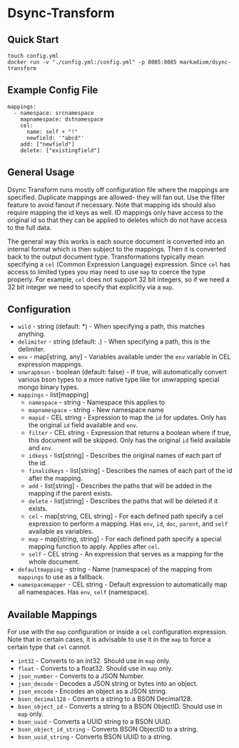 # Dsync-Transform

## Quick Start

```
touch config.yml
docker run -v "./config.yml:/config.yml" -p 8085:8085 markadiom/dsync-transform
```

## Example Config File

```
mappings:
  - namespace: srcnamespace
    mapnamespace: dstnamespace
    cel:
      name: self + "!"
      newfield: '"abcd"'
    add: ["newfield"]
    delete: ["existingfield"]
```

## General Usage

Dsync Transform runs mostly off configuration file where the mappings are specified. Duplicate mappings are allowed- they will fan out. Use the filter feature to avoid fanout if necessary. Note that mapping ids should also require mapping the id keys as well. ID mappings only have access to the original id so that they can be applied to deletes which do not have access to the full data.

The general way this works is each source document is converted into an internal format which is then subject to the mappings. Then it is converted back to the output document type. Transformations typically mean specifying a `cel` (Common Expression Language) expression. Since `cel` has access to limited types you may need to use `map` to coerce the type properly. For example, `cel` does not support 32 bit integers, so if we need a 32 bit integer we need to specify that explicitly via a `map`.

## Configuration

* `wild` - string (default: *) - When specifying a path, this matches anything.
* `delimiter` - string (default: .) - When specifying a path, this is the delimiter.
* `env` - map[string, any] - Variables available under the `env` variable in CEL expression mappings.
* `unwrapbson` - boolean (default: false) - If true, will automatically convert various bson types to a more native type like for unwrapping special mongo binary types.
* `mappings` - list[mapping]
  * `namespace` - string - Namespace this applies to
  * `mapnamespace` - string - New namespace name
  * `mapid` - CEL string - Expression to map the `id` for updates. Only has the original `id` field available and `env`.
  * `filter` - CEL string - Expression that returns a boolean where if true, this document will be skipped. Only has the original `id` field available and `env`.
  * `idkeys` - list[string] - Describes the original names of each part of the id.
  * `finalidkeys` - list[string] - Describes the names of each part of the id after the mapping.
  * `add` - list[string] - Describes the paths that will be added in the mapping if the parent exists.
  * `delete` - list[string] - Describes the paths that will be deleted if it exists.
  * `cel` - map[string, CEL string] - For each defined path specify a cel expression to perform a mapping. Has `env`, `id`, `doc`, `parent`, and `self` available as variables.
  * `map` - map[string, string] - For each defined path specify a special mapping function to apply. Applies after `cel`.
  * `self` - CEL string - An expression that serves as a mapping for the whole document.
* `defaultmapping` - string - Name (namespace) of the mapping from `mappings` to use as a fallback.
* `namespacemapper` - CEL string - Default expression to automatically map all namespaces. Has `env`, `self` (namespace).

## Available Mappings

For use with the `map` configuration or inside a `cel` configuration expression. Note that in certain cases, it is advisable to use it in the `map` to force a certain type that `cel` cannot.

* `int32` - Converts to an int32. Should use in `map` only.
* `float` - Converts to a float32. Should use in `map` only.
* `json_number` - Converts to a JSON Number.
* `json_decode` - Decodes a JSON string or bytes into an object.
* `json_encode` - Encodes an object as a JSON string.
* `bson_decimal128` - Converts a string to a BSON Decimal128.
* `bson_object_id` - Converts a string to a BSON ObjectID. Should use in `map` only.
* `bson_uuid` - Converts a UUID string to a BSON UUID.
* `bson_object_id_string` - Converts BSON ObjectID to a string.
* `bson_uuid_string` - Converts BSON UUID to a string.
